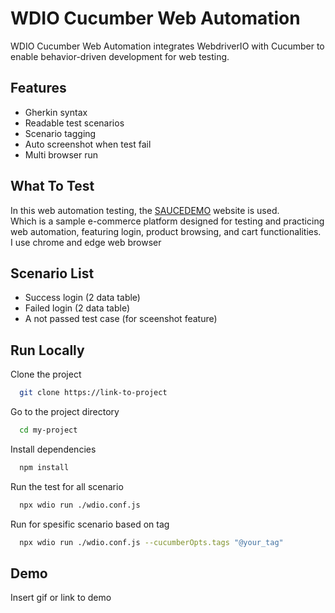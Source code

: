 
# WDIO Cucumber Web Automation

WDIO Cucumber Web Automation integrates WebdriverIO with Cucumber to enable behavior-driven development for web testing.

## Features

- Gherkin syntax
- Readable test scenarios
- Scenario tagging
- Auto screenshot when test fail
- Multi browser run

## What To Test

In this web automation testing, the [SAUCEDEMO](https://www.saucedemo.com/) website is used.  
Which is a sample e-commerce platform designed for testing and practicing web automation, featuring login, product browsing, and cart functionalities.   
I use chrome and edge web browser
## Scenario List

- Success login (2 data table)
- Failed login (2 data table)
- A not passed test case (for sceenshot feature)

## Run Locally

Clone the project

```bash
  git clone https://link-to-project
```

Go to the project directory

```bash
  cd my-project
```

Install dependencies

```bash
  npm install
```

Run the test for all scenario

```bash
  npx wdio run ./wdio.conf.js
```
Run for spesific scenario based on tag

```bash
  npx wdio run ./wdio.conf.js --cucumberOpts.tags "@your_tag"
```

## Demo

Insert gif or link to demo

